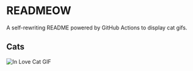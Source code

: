 # READMEOW

A self-rewriting README powered by GitHub Actions to display cat gifs.

## Cats

![In Love Cat GIF](https://media1.giphy.com/media/MDJ9IbxxvDUQM/200.gif?cid=9acd02dabxnxo83l9x2qlpu4l1ww357o8dbz8fk4fpq18hjw&ep=v1_gifs_search&rid=200.gif&ct=g)
